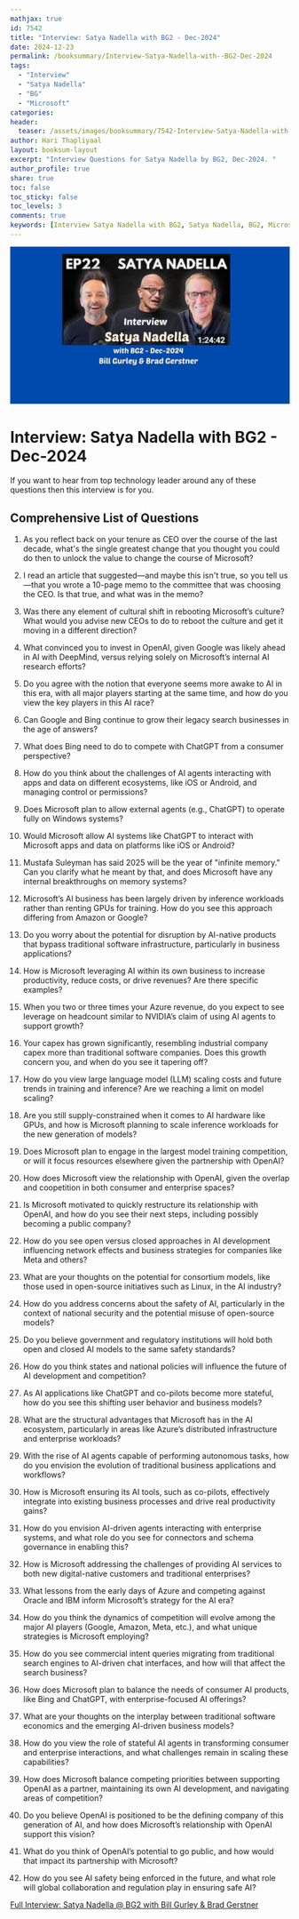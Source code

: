 ```yaml
---
mathjax: true
id: 7542
title: "Interview: Satya Nadella with BG2 - Dec-2024"
date: 2024-12-23
permalink: /booksummary/Interview-Satya-Nadella-with--BG2-Dec-2024
tags:
  - "Interview"
  - "Satya Nadella"
  - "BG"
  - "Microsoft"
categories:
header:
  teaser: /assets/images/booksummary/7542-Interview-Satya-Nadella-with--BG2-Dec-2024.jpg
author: Hari Thapliyaal
layout: booksum-layout
excerpt: "Interview Questions for Satya Nadella by BG2, Dec-2024. "
author_profile: true
share: true
toc: false
toc_sticky: false
toc_levels: 3
comments: true
keywords: [Interview Satya Nadella with BG2, Satya Nadella, BG2, Microsoft]
---
```


![Interview: Satya Nadella with BG, 2 Dec 2024](/assets/images/booksummary/7542-Interview-Satya-Nadella-with--BG2-Dec-2024.jpg)

# Interview: Satya Nadella with BG2 - Dec-2024

If you want to hear from top technology leader around any of these questions then this interview is for you.

## Comprehensive List of Questions

1. As you reflect back on your tenure as CEO over the course of the last decade, what's the single greatest change that you thought you could do then to unlock the value to change the course of Microsoft?

2. I read an article that suggested—and maybe this isn't true, so you tell us—that you wrote a 10-page memo to the committee that was choosing the CEO. Is that true, and what was in the memo?

3. Was there any element of cultural shift in rebooting Microsoft’s culture? What would you advise new CEOs to do to reboot the culture and get it moving in a different direction?

4. What convinced you to invest in OpenAI, given Google was likely ahead in AI with DeepMind, versus relying solely on Microsoft’s internal AI research efforts?

5. Do you agree with the notion that everyone seems more awake to AI in this era, with all major players starting at the same time, and how do you view the key players in this AI race?

6. Can Google and Bing continue to grow their legacy search businesses in the age of answers?

7. What does Bing need to do to compete with ChatGPT from a consumer perspective?

8. How do you think about the challenges of AI agents interacting with apps and data on different ecosystems, like iOS or Android, and managing control or permissions?

9. Does Microsoft plan to allow external agents (e.g., ChatGPT) to operate fully on Windows systems?

10. Would Microsoft allow AI systems like ChatGPT to interact with Microsoft apps and data on platforms like iOS or Android?

11. Mustafa Suleyman has said 2025 will be the year of "infinite memory." Can you clarify what he meant by that, and does Microsoft have any internal breakthroughs on memory systems?

12. Microsoft’s AI business has been largely driven by inference workloads rather than renting GPUs for training. How do you see this approach differing from Amazon or Google?

13. Do you worry about the potential for disruption by AI-native products that bypass traditional software infrastructure, particularly in business applications?

14. How is Microsoft leveraging AI within its own business to increase productivity, reduce costs, or drive revenues? Are there specific examples?

15. When you two or three times your Azure revenue, do you expect to see leverage on headcount similar to NVIDIA’s claim of using AI agents to support growth?

16. Your capex has grown significantly, resembling industrial company capex more than traditional software companies. Does this growth concern you, and when do you see it tapering off?

17. How do you view large language model (LLM) scaling costs and future trends in training and inference? Are we reaching a limit on model scaling?

18. Are you still supply-constrained when it comes to AI hardware like GPUs, and how is Microsoft planning to scale inference workloads for the new generation of models?

19. Does Microsoft plan to engage in the largest model training competition, or will it focus resources elsewhere given the partnership with OpenAI?

20. How does Microsoft view the relationship with OpenAI, given the overlap and coopetition in both consumer and enterprise spaces?

21. Is Microsoft motivated to quickly restructure its relationship with OpenAI, and how do you see their next steps, including possibly becoming a public company?

22. How do you see open versus closed approaches in AI development influencing network effects and business strategies for companies like Meta and others?

23. What are your thoughts on the potential for consortium models, like those used in open-source initiatives such as Linux, in the AI industry?

24. How do you address concerns about the safety of AI, particularly in the context of national security and the potential misuse of open-source models?

25. Do you believe government and regulatory institutions will hold both open and closed AI models to the same safety standards?

26. How do you think states and national policies will influence the future of AI development and competition?

27. As AI applications like ChatGPT and co-pilots become more stateful, how do you see this shifting user behavior and business models?

28. What are the structural advantages that Microsoft has in the AI ecosystem, particularly in areas like Azure’s distributed infrastructure and enterprise workloads?

29. With the rise of AI agents capable of performing autonomous tasks, how do you envision the evolution of traditional business applications and workflows?

30. How is Microsoft ensuring its AI tools, such as co-pilots, effectively integrate into existing business processes and drive real productivity gains?

31. How do you envision AI-driven agents interacting with enterprise systems, and what role do you see for connectors and schema governance in enabling this?

32. How is Microsoft addressing the challenges of providing AI services to both new digital-native customers and traditional enterprises?

33. What lessons from the early days of Azure and competing against Oracle and IBM inform Microsoft’s strategy for the AI era?

34. How do you think the dynamics of competition will evolve among the major AI players (Google, Amazon, Meta, etc.), and what unique strategies is Microsoft employing?

35. How do you see commercial intent queries migrating from traditional search engines to AI-driven chat interfaces, and how will that affect the search business?

36. How does Microsoft plan to balance the needs of consumer AI products, like Bing and ChatGPT, with enterprise-focused AI offerings?

37. What are your thoughts on the interplay between traditional software economics and the emerging AI-driven business models?

38. How do you view the role of stateful AI agents in transforming consumer and enterprise interactions, and what challenges remain in scaling these capabilities?

39. How does Microsoft balance competing priorities between supporting OpenAI as a partner, maintaining its own AI development, and navigating areas of competition?

40. Do you believe OpenAI is positioned to be the defining company of this generation of AI, and how does Microsoft’s relationship with OpenAI support this vision?

41. What do you think of OpenAI’s potential to go public, and how would that impact its partnership with Microsoft?

42. How do you see AI safety being enforced in the future, and what role will global collaboration and regulation play in ensuring safe AI?

[Full Interview: Satya Nadella @ BG2 with Bill Gurley & Brad Gerstner](https://www.youtube.com/watch?v=9NtsnzRFJ_o&t=2236s)